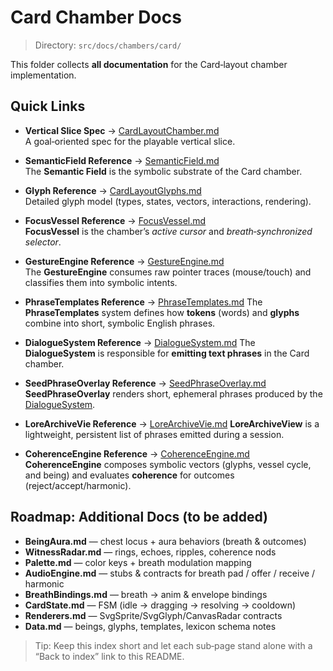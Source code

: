 # Card Chamber Docs

> Directory: `src/docs/chambers/card/`

This folder collects **all documentation** for the Card‑layout chamber implementation.

## Quick Links

- **Vertical Slice Spec** → [CardLayoutChamber.md](./CardLayoutChamber.md)  
  A goal‑oriented spec for the playable vertical slice.

- **SemanticField Reference** → [SemanticField.md](./SemanticField.md)  
  The **Semantic Field** is the symbolic substrate of the Card chamber.

- **Glyph Reference** → [CardLayoutGlyphs.md](./CardLayoutGlyphs.md)  
  Detailed glyph model (types, states, vectors, interactions, rendering).

- **FocusVessel Reference** → [FocusVessel.md](./FocusVessel.md)  
  **FocusVessel** is the chamber’s *active cursor* and *breath‑synchronized selector*.

- **GestureEngine Reference** → [GestureEngine.md](./GestureEngine.md)  
  The **GestureEngine** consumes raw pointer traces (mouse/touch) and classifies them into symbolic intents.

- **PhraseTemplates Reference** → [PhraseTemplates.md](./PhraseTemplates.md)
  The **PhraseTemplates** system defines how **tokens** (words) and **glyphs** combine into short, symbolic English phrases.

- **DialogueSystem Reference** → [DialogueSystem.md](./DialogueSystem.md)
  The **DialogueSystem** is responsible for **emitting text phrases** in the Card chamber.

- **SeedPhraseOverlay Reference** → [SeedPhraseOverlay.md](./SeedPhraseOverlay.md)
  **SeedPhraseOverlay** renders short, ephemeral phrases produced by the [DialogueSystem](./DialogueSystem.md).

- **LoreArchiveVie Reference** → [LoreArchiveVie.md](./LoreArchiveVie.md)
  **LoreArchiveView** is a lightweight, persistent list of phrases emitted during a session.
  
- **CoherenceEngine Reference** → [CoherenceEngine.md](./CoherenceEngine.md)  
  **CoherenceEngine** composes symbolic vectors (glyphs, vessel cycle, and being) and evaluates **coherence** for outcomes (reject/accept/harmonic).

## Roadmap: Additional Docs (to be added)

- **BeingAura.md** — chest locus + aura behaviors (breath & outcomes)  
- **WitnessRadar.md** — rings, echoes, ripples, coherence nods  
- **Palette.md** — color keys + breath modulation mapping  
- **AudioEngine.md** — stubs & contracts for breath pad / offer / receive / harmonic   
- **BreathBindings.md** — breath → anim & envelope bindings   
- **CardState.md** — FSM (idle → dragging → resolving → cooldown)  
- **Renderers.md** — SvgSprite/SvgGlyph/CanvasRadar contracts  
- **Data.md** — beings, glyphs, templates, lexicon schema notes

> Tip: Keep this index short and let each sub‑page stand alone with a “Back to index” link to this README.
